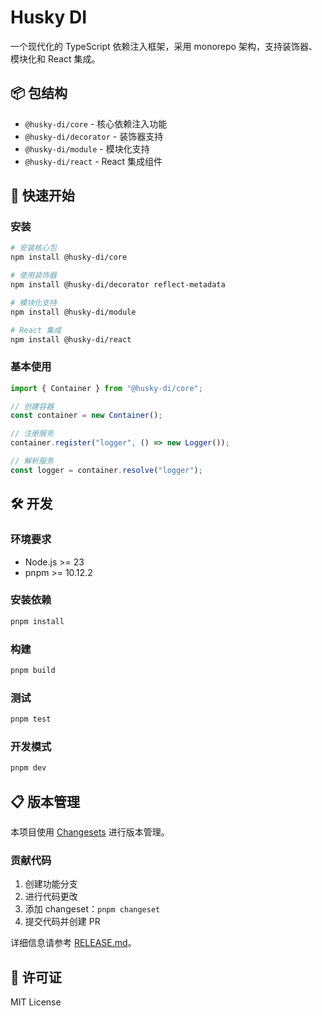 # Husky DI

一个现代化的 TypeScript 依赖注入框架，采用 monorepo 架构，支持装饰器、模块化和 React 集成。

## 📦 包结构

- `@husky-di/core` - 核心依赖注入功能
- `@husky-di/decorator` - 装饰器支持
- `@husky-di/module` - 模块化支持
- `@husky-di/react` - React 集成组件

## 🚀 快速开始

### 安装

```bash
# 安装核心包
npm install @husky-di/core

# 使用装饰器
npm install @husky-di/decorator reflect-metadata

# 模块化支持
npm install @husky-di/module

# React 集成
npm install @husky-di/react
```

### 基本使用

```typescript
import { Container } from "@husky-di/core";

// 创建容器
const container = new Container();

// 注册服务
container.register("logger", () => new Logger());

// 解析服务
const logger = container.resolve("logger");
```

## 🛠️ 开发

### 环境要求

- Node.js >= 23
- pnpm >= 10.12.2

### 安装依赖

```bash
pnpm install
```

### 构建

```bash
pnpm build
```

### 测试

```bash
pnpm test
```

### 开发模式

```bash
pnpm dev
```

## 📋 版本管理

本项目使用 [Changesets](https://github.com/changesets/changesets) 进行版本管理。

### 贡献代码

1. 创建功能分支
2. 进行代码更改
3. 添加 changeset：`pnpm changeset`
4. 提交代码并创建 PR

详细信息请参考 [RELEASE.md](./RELEASE.md)。

## 📄 许可证

MIT License
